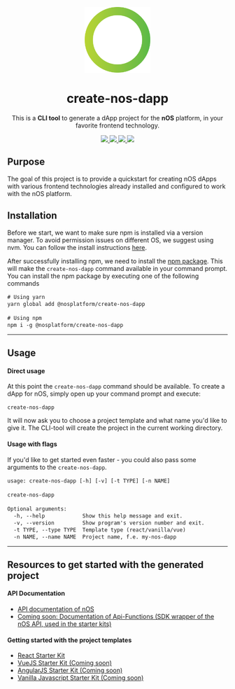 <p align="center">
  <img src="https://raw.githubusercontent.com/nos/create-nos-dapp/development/logo.png" width="150px" />
</p>

<h1 align="center">create-nos-dapp</h1>

<p align="center">
  This is a <strong>CLI tool</strong> to generate a dApp project for the <strong>nOS</strong> platform,
  in your favorite frontend technology.
</p>

<p align="center">
  <a href='https://www.npmjs.com/package/@nosplatform/create-nos-dapp'>
    <img src='https://badge.fury.io/js/%40nosplatform%2Fcreate-nos-dapp.svg'>
  </a>
  <a href='http://makeapullrequest.com'>
    <img src='https://img.shields.io/badge/PRs-welcome-brightgreen.svg'>
  </a>
  <a href='https://discordapp.com/invite/eGFAskm'>
    <img src='https://img.shields.io/badge/chat-discord-green.svg'>
  </a>
  <a href='https://github.com/prettier/prettier'>
    <img src='https://img.shields.io/badge/code_style-prettier-ff69b4.svg?style=flat'>
  </a>
</p>

## Purpose
The goal of this project is to provide a quickstart for creating nOS dApps with various frontend technologies already installed and configured to work with the nOS platform.


## Installation
Before we start, we want to make sure npm is installed via a version manager. To avoid permission issues on different OS, we suggest using nvm. You can follow the install instructions [here](https://docs.npmjs.com/getting-started/installing-node#using-a-version-manager-to-install-nodejs-and-npm).

After successfully installing npm, we need to install the [npm package](https://www.npmjs.com/package/@nosplatform/create-nos-dapp). This will make the `create-nos-dapp` command available in your command prompt. You can install the npm package by executing one of the following commands

```
# Using yarn
yarn global add @nosplatform/create-nos-dapp

# Using npm
npm i -g @nosplatform/create-nos-dapp
```

---

## Usage

#### Direct usage
At this point the `create-nos-dapp` command should be available. To create a dApp for nOS, simply open up your command prompt and execute:
```
create-nos-dapp
```

It will now ask you to choose a project template and what name you'd like to give it. The CLI-tool will create the project in the current working directory. 

#### Usage with flags

If you'd like to get started even faster - you could also pass some arguments to the `create-nos-dapp`.
```
usage: create-nos-dapp [-h] [-v] [-t TYPE] [-n NAME]

create-nos-dapp

Optional arguments:
  -h, --help            Show this help message and exit.
  -v, --version         Show program's version number and exit.
  -t TYPE, --type TYPE  Template type (react/vanilla/vue)
  -n NAME, --name NAME  Project name, f.e. my-nos-dapp
``` 

---

## Resources to get started with the generated project

#### API Documentation
- [API documentation of nOS](https://github.com/nos/client/blob/develop/docs/api.md)
- [Coming soon: Documentation of Api-Functions (SDK wrapper of the nOS API, used in the starter kits)](https://github.com/nos/api-functions)

#### Getting started with the project templates
- [React Starter Kit](https://github.com/nos/create-nos-dapp/blob/template/react/packages/react)
- [VueJS Starter Kit (Coming soon)](https://github.com/nos/create-nos-dapp)
- [AngularJS Starter Kit (Coming soon)](https://github.com/nos/create-nos-dapp)
- [Vanilla Javascript Starter Kit (Coming soon)](https://github.com/nos/create-nos-dapp)
